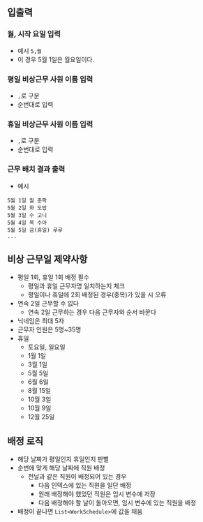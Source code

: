 ## 입출력
### 월, 시작 요일 입력
* 예시 `5,월`
* 이 경우 5월 1일은 월요일이다.
### 평일 비상근무 사원 이름 입력
* `,`로 구분
* 순번대로 입력
### 휴일 비상근무 사원 이름 입력
* `,`로 구분
* 순번대로 입력
### 근무 배치 결과 출력
* 예시
```
5월 1일 월 준팍
5월 2일 화 도밥
5월 3일 수 고니
5월 4일 목 수아
5월 5일 금(휴일) 루루
...
```

## 비상 근무일 제약사항
* 평일 1회, 휴일 1회 배정 필수
  * 평일과 휴일 근무자명 일치하는지 체크
  * 평일이나 휴일에 2회 배정된 경우(중복)가 있을 시 오류
* 연속 2일 근무할 수 없다
  * 연속 2일 근무하는 경우 다음 근무자와 순서 바꾼다
* 닉네임은 최대 5자
* 근무자 인원은 5명~35명
* 휴일
  * 토요일, 일요일
  * 1월 1일
  * 3월 1일
  * 5월 5일
  * 6월 6일
  * 8월 15일
  * 10월 3일
  * 10월 9일
  * 12월 25일

## 배정 로직
* 해당 날짜가 평일인지 휴일인지 판별 
* 순번에 맞게 해당 날짜에 직원 배정
  * 전날과 같은 직원이 배정되어 있는 경우
    * 다음 인덱스에 있는 직원을 일단 배정
    * 원래 배정해야 했었던 직원은 임시 변수에 저장
    * 다음 배정해야 할 날이 돌아오면, 임시 변수에 있는 직원을 배정
* 배정이 끝나면 `List<WorkSchedule>`에 값을 채움